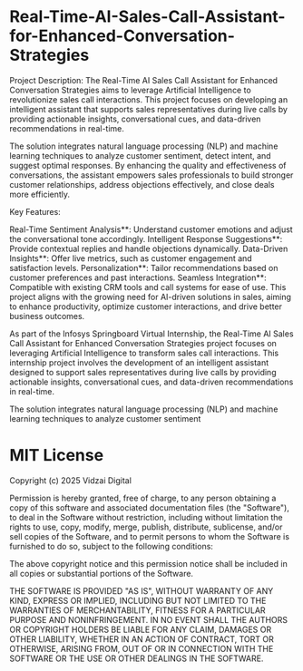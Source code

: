 # Real-Time-AI-Sales-Call-Assistant-for-Enhanced-Conversation-Strategies

Project Description:
The Real-Time AI Sales Call Assistant for Enhanced Conversation Strategies aims to leverage Artificial Intelligence to revolutionize sales call interactions. This project focuses on developing an intelligent assistant that supports sales representatives during live calls by providing actionable insights, conversational cues, and data-driven recommendations in real-time.

The solution integrates natural language processing (NLP) and machine learning techniques to analyze customer sentiment, detect intent, and suggest optimal responses. By enhancing the quality and effectiveness of conversations, the assistant empowers sales professionals to build stronger customer relationships, address objections effectively, and close deals more efficiently.

Key Features:

Real-Time Sentiment Analysis**: Understand customer emotions and adjust the conversational tone accordingly.
Intelligent Response Suggestions**: Provide contextual replies and handle objections dynamically.
Data-Driven Insights**: Offer live metrics, such as customer engagement and satisfaction levels.
Personalization**: Tailor recommendations based on customer preferences and past interactions.
Seamless Integration**: Compatible with existing CRM tools and call systems for ease of use.
This project aligns with the growing need for AI-driven solutions in sales, aiming to enhance productivity, optimize customer interactions, and drive better business outcomes.

As part of the Infosys Springboard Virtual Internship, the Real-Time AI Sales Call Assistant for Enhanced Conversation Strategies project focuses on leveraging Artificial Intelligence to transform sales call interactions. This internship project involves the development of an intelligent assistant designed to support sales representatives during live calls by providing actionable insights, conversational cues, and data-driven recommendations in real-time.

The solution integrates natural language processing (NLP) and machine learning techniques to analyze customer sentiment 

# MIT License

Copyright (c) 2025 Vidzai Digital

Permission is hereby granted, free of charge, to any person obtaining a copy of this software and associated documentation files (the "Software"), to deal in the Software without restriction, including without limitation the rights to use, copy, modify, merge, publish, distribute, sublicense, and/or sell copies of the Software, and to permit persons to whom the Software is furnished to do so, subject to the following conditions:

The above copyright notice and this permission notice shall be included in all copies or substantial portions of the Software.

THE SOFTWARE IS PROVIDED "AS IS", WITHOUT WARRANTY OF ANY KIND, EXPRESS OR IMPLIED, INCLUDING BUT NOT LIMITED TO THE WARRANTIES OF MERCHANTABILITY, FITNESS FOR A PARTICULAR PURPOSE AND NONINFRINGEMENT. IN NO EVENT SHALL THE AUTHORS OR COPYRIGHT HOLDERS BE LIABLE FOR ANY CLAIM, DAMAGES OR OTHER LIABILITY, WHETHER IN AN ACTION OF CONTRACT, TORT OR OTHERWISE, ARISING FROM, OUT OF OR IN CONNECTION WITH THE SOFTWARE OR THE USE OR OTHER DEALINGS IN THE SOFTWARE.
